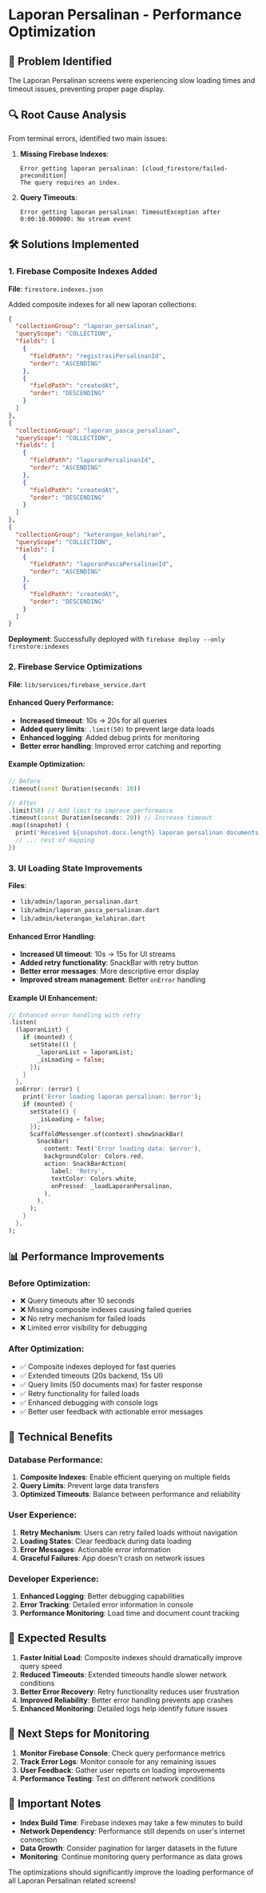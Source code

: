 # Laporan Persalinan - Performance Optimization

## 🎯 Problem Identified

The Laporan Persalinan screens were experiencing slow loading times and timeout issues, preventing proper page display.

## 🔍 Root Cause Analysis

From terminal errors, identified two main issues:

1. **Missing Firebase Indexes**: 
   ```
   Error getting laporan persalinan: [cloud_firestore/failed-precondition] 
   The query requires an index.
   ```

2. **Query Timeouts**: 
   ```
   Error getting laporan persalinan: TimeoutException after 0:00:10.000000: No stream event
   ```

## 🛠️ Solutions Implemented

### 1. Firebase Composite Indexes Added

**File**: `firestore.indexes.json`

Added composite indexes for all new laporan collections:

```json
{
  "collectionGroup": "laporan_persalinan",
  "queryScope": "COLLECTION",
  "fields": [
    {
      "fieldPath": "registrasiPersalinanId",
      "order": "ASCENDING"
    },
    {
      "fieldPath": "createdAt",
      "order": "DESCENDING"
    }
  ]
},
{
  "collectionGroup": "laporan_pasca_persalinan",
  "queryScope": "COLLECTION", 
  "fields": [
    {
      "fieldPath": "laporanPersalinanId",
      "order": "ASCENDING"
    },
    {
      "fieldPath": "createdAt",
      "order": "DESCENDING"
    }
  ]
},
{
  "collectionGroup": "keterangan_kelahiran",
  "queryScope": "COLLECTION",
  "fields": [
    {
      "fieldPath": "laporanPascaPersalinanId", 
      "order": "ASCENDING"
    },
    {
      "fieldPath": "createdAt",
      "order": "DESCENDING"
    }
  ]
}
```

**Deployment**: Successfully deployed with `firebase deploy --only firestore:indexes`

### 2. Firebase Service Optimizations

**File**: `lib/services/firebase_service.dart`

#### Enhanced Query Performance:
- **Increased timeout**: 10s → 20s for all queries
- **Added query limits**: `.limit(50)` to prevent large data loads
- **Enhanced logging**: Added debug prints for monitoring
- **Better error handling**: Improved error catching and reporting

#### Example Optimization:
```dart
// Before
.timeout(const Duration(seconds: 10))

// After  
.limit(50) // Add limit to improve performance
.timeout(const Duration(seconds: 20)) // Increase timeout
.map((snapshot) {
  print('Received ${snapshot.docs.length} laporan persalinan documents');
  // ... rest of mapping
})
```

### 3. UI Loading State Improvements

**Files**: 
- `lib/admin/laporan_persalinan.dart`
- `lib/admin/laporan_pasca_persalinan.dart` 
- `lib/admin/keterangan_kelahiran.dart`

#### Enhanced Error Handling:
- **Increased UI timeout**: 10s → 15s for UI streams
- **Added retry functionality**: SnackBar with retry button
- **Better error messages**: More descriptive error display
- **Improved stream management**: Better `onError` handling

#### Example UI Enhancement:
```dart
// Enhanced error handling with retry
.listen(
  (laporanList) {
    if (mounted) {
      setState(() {
        _laporanList = laporanList;
        _isLoading = false;
      });
    }
  },
  onError: (error) {
    print('Error loading laporan persalinan: $error');
    if (mounted) {
      setState(() {
        _isLoading = false;
      });
      ScaffoldMessenger.of(context).showSnackBar(
        SnackBar(
          content: Text('Error loading data: $error'),
          backgroundColor: Colors.red,
          action: SnackBarAction(
            label: 'Retry',
            textColor: Colors.white,
            onPressed: _loadLaporanPersalinan,
          ),
        ),
      );
    }
  },
);
```

## 📊 Performance Improvements

### Before Optimization:
- ❌ Query timeouts after 10 seconds
- ❌ Missing composite indexes causing failed queries
- ❌ No retry mechanism for failed loads
- ❌ Limited error visibility for debugging

### After Optimization:
- ✅ Composite indexes deployed for fast queries
- ✅ Extended timeouts (20s backend, 15s UI)
- ✅ Query limits (50 documents max) for faster response
- ✅ Retry functionality for failed loads
- ✅ Enhanced debugging with console logs
- ✅ Better user feedback with actionable error messages

## 🔧 Technical Benefits

### Database Performance:
1. **Composite Indexes**: Enable efficient querying on multiple fields
2. **Query Limits**: Prevent large data transfers
3. **Optimized Timeouts**: Balance between performance and reliability

### User Experience:
1. **Retry Mechanism**: Users can retry failed loads without navigation
2. **Loading States**: Clear feedback during data loading
3. **Error Messages**: Actionable error information
4. **Graceful Failures**: App doesn't crash on network issues

### Developer Experience:
1. **Enhanced Logging**: Better debugging capabilities
2. **Error Tracking**: Detailed error information in console
3. **Performance Monitoring**: Load time and document count tracking

## 🎯 Expected Results

1. **Faster Initial Load**: Composite indexes should dramatically improve query speed
2. **Reduced Timeouts**: Extended timeouts handle slower network conditions
3. **Better Error Recovery**: Retry functionality reduces user frustration
4. **Improved Reliability**: Better error handling prevents app crashes
5. **Enhanced Monitoring**: Detailed logs help identify future issues

## 📝 Next Steps for Monitoring

1. **Monitor Firebase Console**: Check query performance metrics
2. **Track Error Logs**: Monitor console for any remaining issues  
3. **User Feedback**: Gather user reports on loading improvements
4. **Performance Testing**: Test on different network conditions

## 🚨 Important Notes

- **Index Build Time**: Firebase indexes may take a few minutes to build
- **Network Dependency**: Performance still depends on user's internet connection
- **Data Growth**: Consider pagination for larger datasets in the future
- **Monitoring**: Continue monitoring query performance as data grows

The optimizations should significantly improve the loading performance of all Laporan Persalinan related screens!
